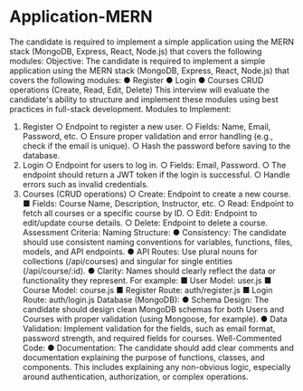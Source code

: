 # Application-MERN
The candidate is required to implement a simple application using the MERN stack (MongoDB, Express, React, Node.js) that covers the following modules: 
Objective: 
The candidate is required to implement a simple application using the MERN stack (MongoDB, Express, React, Node.js) that covers the following modules: 
● Register 
● Login 
● Courses CRUD operations (Create, Read, Edit, Delete) 
This interview will evaluate the candidate's ability to structure and implement these modules using best practices in full-stack development. 
Modules to Implement: 
1. Register 
○ Endpoint to register a new user. 
○ Fields: Name, Email, Password, etc. 
○ Ensure proper validation and error handling (e.g., check if the email is unique). ○ Hash the password before saving to the database. 
2. Login 
○ Endpoint for users to log in. 
○ Fields: Email, Password. 
○ The endpoint should return a JWT token if the login is successful. 
○ Handle errors such as invalid credentials. 
3. Courses (CRUD operations) 
○ Create: Endpoint to create a new course. 
■ Fields: Course Name, Description, Instructor, etc. 
○ Read: Endpoint to fetch all courses or a specific course by ID. 
○ Edit: Endpoint to edit/update course details. 
○ Delete: Endpoint to delete a course.
Assessment Criteria: 
Naming Structure: 
● Consistency: The candidate should use consistent naming conventions for variables, functions, files, models, and API endpoints. 
● API Routes: Use plural nouns for collections (/api/courses) and singular for single entities (/api/course/:id). 
● Clarity: Names should clearly reflect the data or functionality they represent. For example: 
■ User Model: user.js 
■ Course Model: course.js 
■ Register Route: auth/register.js 
■ Login Route: auth/login.js 
Database (MongoDB): 
● Schema Design: The candidate should design clean MongoDB schemas for both Users and Courses with proper validation (using Mongoose, for example). 
● Data Validation: Implement validation for the fields, such as email format, password strength, and required fields for courses. 
Well-Commented Code: 
● Documentation: The candidate should add clear comments and documentation explaining the purpose of functions, classes, and components. This includes explaining any non-obvious logic, especially around authentication, authorization, or complex operations. 
